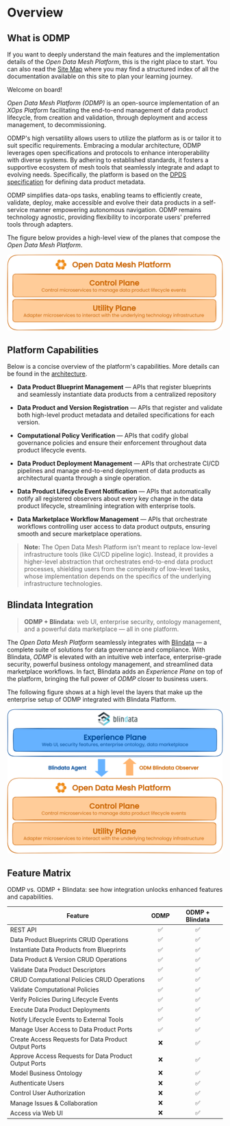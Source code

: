 # Overview

## What is ODMP
If you want to deeply understand the main features and the implementation details of the *Open Data Mesh Platform*, this is the right place to start. You can also read the [Site Map](./sitemap.md) where you may find a structured index of all the documentation available on this site to plan your learning journey.

Welcome on board!

*Open Data Mesh Platform (ODMP)* is an open-source implementation of an *XOps Platform* facilitating the end-to-end management of data product lifecycle, from creation and validation, through deployment and access management, to decommissioning. 

ODMP's high versatility allows users to utilize the platform as is or tailor it to suit specific requirements. Embracing a modular architecture, ODMP leverages open specifications and protocols to enhance interoperability with diverse systems. By adhering to established standards, it fosters a supportive ecosystem of mesh tools that seamlessly integrate and adapt to evolving needs. Specifically, the platform is based on the [DPDS specification](https://dpds.opendatamesh.org/) for defining data product metadata.

ODMP simplifies data-ops tasks, enabling teams to efficiently create, validate, deploy, make accessible and evolve their data products in a self-service manner empowering autonomous navigation. ODMP remains technology agnostic, providing flexibility to incorporate users' preferred tools through adapters.

The figure below provides a high-level view of the planes that compose the *Open Data Mesh Platform*.

![Architecture-diagram](../images/overview/odm-overview.svg)

## Platform Capabilities

Below is a concise overview of the platform's capabilities. More details can be found in the [architecture](../architecture/index.md).

- **Data Product Blueprint Management** — APIs that register blueprints and seamlessly instantiate data products from a centralized repository

- **Data Product and Version Registration** — APIs that register and validate both high-level product metadata and detailed specifications for each version.

- **Computational Policy Verification** — APIs that codify global governance policies and ensure their enforcement throughout data product lifecycle events.

- **Data Product Deployment Management** — APIs that orchestrate CI/CD pipelines and manage end-to-end deployment of data products as architectural quanta through a single operation.

- **Data Product Lifecycle Event Notification** — APIs that automatically notify all registered observers about every key change in the data product lifecycle, streamlining integration with enterprise tools.

- **Data Marketplace Workflow Management** — APIs that orchestrate workflows controlling user access to data product outputs, ensuring smooth and secure marketplace operations.


> **Note:** The Open Data Mesh Platform isn’t meant to replace low-level infrastructure tools (like CI/CD pipeline logic). Instead, it provides a higher-level abstraction that orchestrates end-to-end data product processes, shielding users from the complexity of low-level tasks, whose implementation depends on the specifics of the underlying infrastructure technologies.


## Blindata Integration

> **ODMP + Blindata**: web UI, enterprise security, ontology management, and a powerful data marketplace — all in one platform.

The *Open Data Mesh Platform* seamlessly integrates with [Blindata](https://blindata.io/product/) — a complete suite of solutions for data governance and compliance. With Blindata, *ODMP* is elevated with an intuitive web interface, enterprise-grade security, powerful business ontology management, and streamlined data marketplace workflows. In fact, Blindata adds an *Experience Plane* on top of the platform, bringing the full power of *ODMP* closer to business users.

The following figure shows at a high level the layers that make up the enterprise setup of ODMP integrated with Blindata Platform.

![Architecture-diagram](../images/overview/odm-blindata-overview.svg)

## Feature Matrix

ODMP vs. ODMP + Blindata: see how integration unlocks enhanced features and capabilities.

| Feature                                           | ODMP | ODMP + Blindata |
|--------------------------------------------------|:---:|:---------------:|
| REST API                                         | ✅  | ✅              |
| Data Product Blueprints CRUD Operations          | ✅  | ✅              |
| Instantiate Data Products from Blueprints       | ✅  | ✅              |
| Data Product & Version CRUD Operations           | ✅  | ✅              |
| Validate Data Product Descriptors               | ✅  | ✅              |
| CRUD Computational Policies CRUD Operations      | ✅  | ✅              |
| Validate Computational Policies                  | ✅  | ✅              |
| Verify Policies During Lifecycle Events         | ✅  | ✅              |
| Execute Data Product Deployments                 | ✅  | ✅              |
| Notify Lifecycle Events to External Tools        | ✅  | ✅              |
| Manage User Access to Data Product Ports         | ✅  | ✅              |
| Create Access Requests for Data Product Output Ports   | ❌  | ✅        |
| Approve Access Requests for Data Product Output Ports  | ❌  | ✅         |
| Model Business Ontology                           | ❌  | ✅              |
| Authenticate Users                                | ❌  | ✅              |
| Control User Authorization                        | ❌  | ✅              |
| Manage Issues & Collaboration                     | ❌  | ✅              |
| Access via Web UI                                 | ❌  | ✅              |
